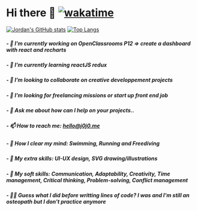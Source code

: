 # Hi there 👋 [![wakatime](https://wakatime.com/badge/user/91dfa46b-6ffd-4bd2-ae47-99ed58afd6aa.svg)](https://wakatime.com/@91dfa46b-6ffd-4bd2-ae47-99ed58afd6aa)

[![Jordan's GitHub stats](https://github-readme-stats.vercel.app/api?username=j0j032&count_private=true&show_icons=true&theme=apprentice)](https://github.com/j0j032/github-readme-stats) [![Top Langs](https://github-readme-stats.vercel.app/api/top-langs/?username=j0j032&layout=compact&theme=apprentice)](https://github.com/anuraghazra/github-readme-stats) 

##### - 🔭 I’m currently working on OpenClassrooms P12 => create a dashboard with react and recharts 
##### - 🌱 I’m currently learning reactJS redux
##### - 👯 I’m looking to collaborate on creative developpement projects
##### - 🤔 I’m looking for freelancing missions or start up front end job
##### - 💬 Ask me about how can I help on your projects..
##### - 📫 How to reach me: hello@j0j0.me
##### - 🤯 How I clear my mind: Swimming, Running and Freediving
##### - 🎨 My extra skills: UI-UX design, SVG drawing/illustrations
##### - 🤙 My soft skills: Communication, Adaptability, Creativity, Time management, Critical thinking, Problem-solving, Conflict management
##### - 👨‍⚕️ Guess what I did before writting lines of code? I was and I'm still an osteopath but I don't practice anymore

